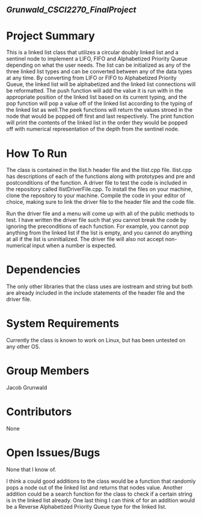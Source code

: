 ## *Grunwald_CSCI2270_FinalProject*

# **Project Summary**
This is a linked list class that utilizes a circular doubly linked list and a sentinel node to implement a LIFO, FIFO and Alphabetized Priority Queue depending on what the user needs. The list can be initialized as any of the three linked list types and can be converted between any of the data types at any time. By converting from LIFO or FIFO to Alphabetized Priority Queue, the linked list will be alphabetized and the linked list connections will be reformatted. The push function will add the value it is run with in the appropriate position of the linked list based on its current typing, and the pop function will pop a value off of the linked list according to the typing of the linked list as well.The peek functions will return the values stroed in the node that would be popped off first and last respectively. The print function will print the contents of the linked list in the order they would be popped off with numerical representation of the depth from the sentinel node.

# **How To Run**
The class is contained in the llist.h header file and the llist.cpp file. llist.cpp has descriptions of each of the functions along with prototypes and pre and postconditions of the function. A driver file to test the code is included in the repository called llistDriverFile.cpp. To install the files on your machine, clone the repository to your machine. Compile the code in your editor of choice, making sure to link the driver file to the header file and the code file.

Run the driver file and a menu will come up with all of the public methods to test. I have written the driver file such that you cannot break the code by ignoring the preconditions of each function. For example, you cannot pop anything from the linked list if the list is empty, and you cannot do anything at all if the list is uninitialized. The driver file will also not accept non-numerical input when a number is expected.

# **Dependencies**
The only other libraries that the class uses are iostream and string but both are already included in the include statements of the header file and the driver file.

# **System Requirements**
Currently the class is known to work on Linux, but has been untested on any other OS.

# **Group Members**
Jacob Grunwald

# **Contributors**
None

# **Open Issues/Bugs**
None that I know of. 

I think a could good additions to the class would be a function that randomly pops a node out of the linked list and returns that nodes value. Another addition could be a search function for the class to check if a certain string is in the linked list already. One last thing I can think of for an addition would be a Reverse Alphabetized Priority Queue type for the linked list.
